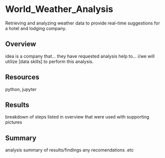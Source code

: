 # World_Weather_Analysis
Retrieving and analyzing weather data to provide real-time suggestions for a hotel and lodging company. 

## Overview 
idea is a company that...
they have requested analysis help to...
i/we will utilize [data skills] to perform this analysis. 

## Resources 
python, jupyter 

## Results 
breakdown of steps listed in overview that were used with supporting pictures 


## Summary
analysis summary of results/findings any recomendations .etc 
